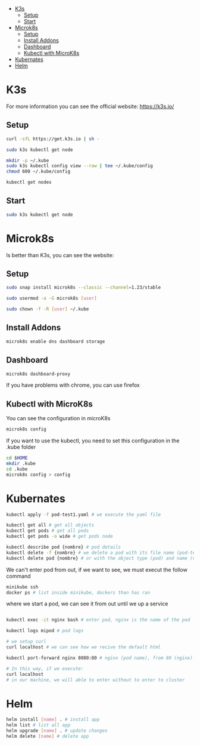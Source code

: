 

<!-- toc -->

- [K3s](#k3s)
  * [Setup](#setup)
  * [Start](#start)
- [Microk8s](#microk8s)
  * [Setup](#setup-1)
  * [Install Addons](#install-addons)
  * [Dashboard](#dashboard)
  * [Kubectl with MicroK8s](#kubectl-with-microk8s)
- [Kubernates](#kubernates)
- [Helm](#helm)

<!-- tocstop -->

# K3s

For more information you can see the official website: https://k3s.io/

## Setup

```sh
curl -sfL https://get.k3s.io | sh -

sudo k3s kubectl get node

mkdir -p ~/.kube
sudo k3s kubectl config view --raw | tee ~/.kube/config
chmod 600 ~/.kube/config

kubectl get nodes
```

## Start

```sh
sudo k3s kubectl get node


```

# Microk8s

Is better than K3s, you can see the website: 

## Setup 

```sh
sudo snap install microk8s --classic --channel=1.23/stable

sudo usermod -a -G microk8s [user]

sudo chown -f -R [user] ~/.kube
```

## Install Addons

```sh
microk8s enable dns dashboard storage 
```

## Dashboard

```sh
microk8s dashboard-proxy
```

If you have problems with chrome, you can use firefox

## Kubectl with MicroK8s

You can see the configuration in microK8s

```sh
microk8s config
```

If you want to use the kubectl, you need to set this configuration in the .kube folder

```sh
cd $HOME
mkdir .kube
cd .kube
microk8s config > config
```


# Kubernates

```sh
kubectl apply -f pod-test1.yaml # we execute the yaml file

kubectl get all # get all objects
kubectl get pods # get all pods
kubectl get pods -o wide # get pods node

kubectl describe pod {nombre} # pod details
kubectl delete -f {nombre} # we delete a pod with its file name (pod-test1.yaml )
kubectl delete pod {nombre} # or with the object type (pod) and name (nginx)
```

We can't enter pod from out, if we want to see, we must execut the follow command

```sh
minikube ssh
docker ps # list inside minikube, dockers than has ran
```

where we start a pod, we can see it from out until we up a service

```sh

kubectl exec -it nginx bash # enter pod, nginx is the name of the pod

kubectl logs mipod # pod logs

# we setup curl
curl localhost # we can see how we recive the default html

kubectl port-forward nginx 8080:80 # nginx (pod name), from 80 (nginx) to 8080 of our machine

# In this way, if we execute:
curl localhost
# in our machine, we will able to enter without to enter to cluster
```

# Helm

```sh
helm install [name] . # install app
helm list # list all app
helm upgrade [name] . # update changes
helm delete [name] # delete app
```